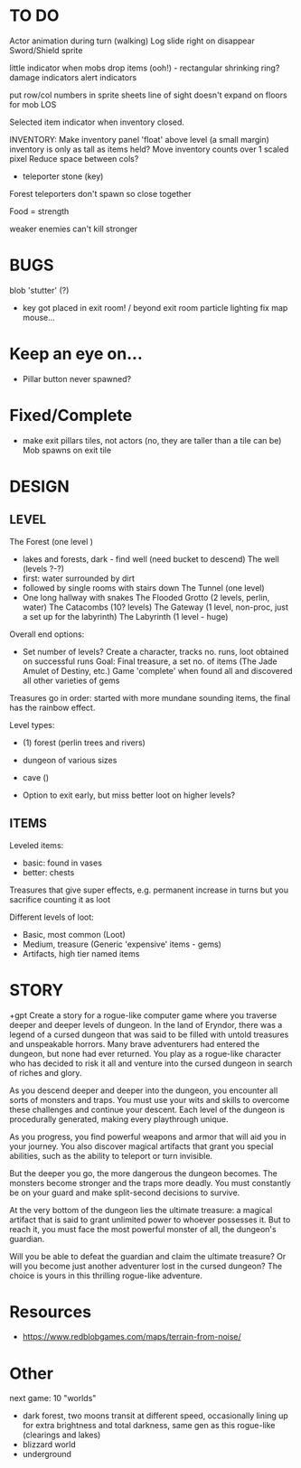 # TO DO

Actor animation during turn (walking)
Log slide right on disappear
Sword/Shield sprite

little indicator when mobs drop items (ooh!) - rectangular shrinking ring?
damage indicators
alert indicators

put row/col numbers in sprite sheets
line of sight doesn't expand on floors for mob LOS

Selected item indicator when inventory closed.

INVENTORY:
    Make inventory panel 'float' above level (a small margin)
    inventory is only as tall as items held?
    Move inventory counts over 1 scaled pixel
    Reduce space between cols?
- teleporter stone (key)

Forest teleporters don't spawn so close together

Food = strength

weaker enemies can't kill stronger

# BUGS

blob 'stutter' (?)
* key got placed in exit room! / beyond exit room
particle lighting
fix map mouse...


# Keep an eye on...

- Pillar button never spawned?



# Fixed/Complete

- make exit pillars tiles, not actors (no, they are taller than a tile can be)
Mob spawns on exit tile



# DESIGN

## LEVEL

The Forest (one level )
- lakes and forests, dark - find well (need bucket to descend)
The well (levels ?-?)
- first: water surrounded by dirt
- followed by single rooms with stairs down
The Tunnel (one level)
- One long hallway with snakes
The Flooded Grotto (2 levels, perlin, water)
The Catacombs (10? levels)
The Gateway (1 level, non-proc, just a set up for the labyrinth)
The Labyrinth (1 level - huge)

Overall end options:
 - Set number of levels?
 Create a character, tracks no. runs, loot obtained on successful runs
 Goal: Final treasure, a set no. of items (The Jade Amulet of Destiny, etc.) Game 'complete'
 when found all and discovered all other varieties of gems
 
 Treasures go in order: started with more mundane sounding items, the final has the rainbow effect.
 
 Level types:
 - (1) forest (perlin trees and rivers)
 - dungeon of various sizes
 - cave ()
 
 
 - Option to exit early, but miss better loot on higher levels?

## ITEMS

Leveled items:
 - basic: found in vases
 - better: chests

Treasures that give super effects, e.g. permanent increase in turns
but you sacrifice counting it as loot

Different levels of loot:
 - Basic, most common (Loot)
 - Medium, treasure (Generic 'expensive' items - gems)
 - Artifacts, high tier named items


# STORY

+gpt Create a story for a rogue-like computer game where you traverse deeper and deeper levels of dungeon.
In the land of Eryndor, there was a legend of a cursed dungeon that was said to be filled with untold treasures and unspeakable horrors. Many brave adventurers had entered the dungeon, but none had ever returned. You play as a rogue-like character who has decided to risk it all and venture into the cursed dungeon in search of riches and glory.

As you descend deeper and deeper into the dungeon, you encounter all sorts of monsters and traps. You must use your wits and skills to overcome these challenges and continue your descent. Each level of the dungeon is procedurally generated, making every playthrough unique.

As you progress, you find powerful weapons and armor that will aid you in your journey. You also discover magical artifacts that grant you special abilities, such as the ability to teleport or turn invisible.

But the deeper you go, the more dangerous the dungeon becomes. The monsters become stronger and the traps more deadly. You must constantly be on your guard and make split-second decisions to survive.

At the very bottom of the dungeon lies the ultimate treasure: a magical artifact that is said to grant unlimited power to whoever possesses it. But to reach it, you must face the most powerful monster of all, the dungeon's guardian.

Will you be able to defeat the guardian and claim the ultimate treasure? Or will you become just another adventurer lost in the cursed dungeon? The choice is yours in this thrilling rogue-like adventure.


# Resources

- https://www.redblobgames.com/maps/terrain-from-noise/



# Other

next game: 10 "worlds"
- dark forest, two moons transit at different speed, occasionally lining up for
extra brightness and total darkness, same gen as this rogue-like (clearings and lakes)
- blizzard world
- underground
